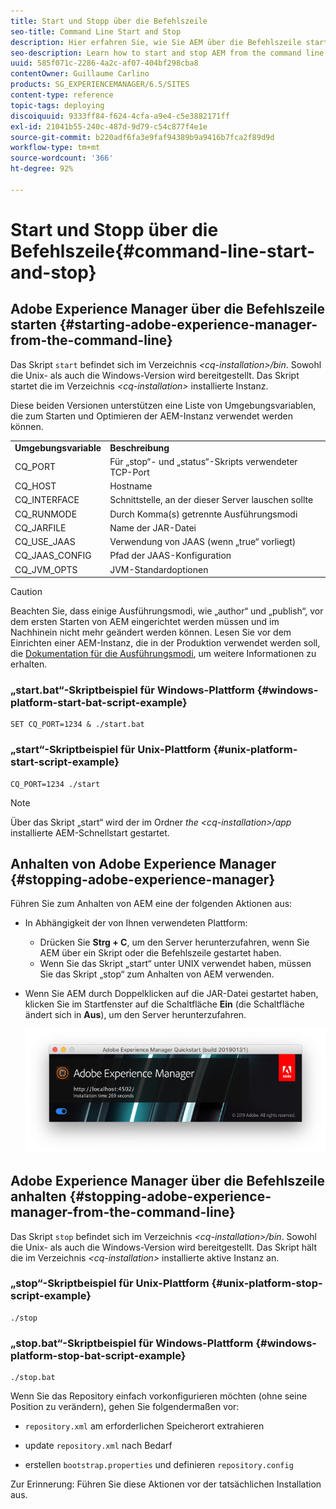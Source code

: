 ```yaml
---
title: Start und Stopp über die Befehlszeile
seo-title: Command Line Start and Stop
description: Hier erfahren Sie, wie Sie AEM über die Befehlszeile starten und anhalten können.
seo-description: Learn how to start and stop AEM from the command line.
uuid: 585f071c-2286-4a2c-af07-404bf298cba8
contentOwner: Guillaume Carlino
products: SG_EXPERIENCEMANAGER/6.5/SITES
content-type: reference
topic-tags: deploying
discoiquuid: 9333ff84-f624-4cfa-a9e4-c5e3882171ff
exl-id: 21041b55-240c-487d-9d79-c54c877f4e1e
source-git-commit: b220adf6fa3e9faf94389b9a9416b7fca2f89d9d
workflow-type: tm+mt
source-wordcount: '366'
ht-degree: 92%

---
```


# Start und Stopp über die Befehlszeile{#command-line-start-and-stop}

## Adobe Experience Manager über die Befehlszeile starten {#starting-adobe-experience-manager-from-the-command-line}

Das Skript `start` befindet sich im Verzeichnis *&lt;cq-installation>/bin*. Sowohl die Unix- als auch die Windows-Version wird bereitgestellt. Das Skript startet die im Verzeichnis *&lt;cq-installation>* installierte Instanz.

Diese beiden Versionen unterstützen eine Liste von Umgebungsvariablen, die zum Starten und Optimieren der AEM-Instanz verwendet werden können.

<table>
 <tbody>
  <tr>
   <td><strong>Umgebungsvariable </strong></td>
   <td><strong>Beschreibung </strong></td>
  </tr>
  <tr>
   <td>CQ_PORT</td>
   <td>Für „stop“- und „status“-Skripts verwendeter TCP-Port<br /> </td>
  </tr>
  <tr>
   <td>CQ_HOST</td>
   <td>Hostname<br /> </td>
  </tr>
  <tr>
   <td>CQ_INTERFACE</td>
   <td>Schnittstelle, an der dieser Server lauschen sollte<br /> </td>
  </tr>
  <tr>
   <td>CQ_RUNMODE</td>
   <td>Durch Komma(s) getrennte Ausführungsmodi<br /> </td>
  </tr>
  <tr>
   <td>CQ_JARFILE</td>
   <td>Name der JAR-Datei<br /> </td>
  </tr>
  <tr>
   <td>CQ_USE_JAAS</td>
   <td>Verwendung von JAAS (wenn „true“ vorliegt)<br /> </td>
  </tr>
  <tr>
   <td>CQ_JAAS_CONFIG</td>
   <td>Pfad der JAAS-Konfiguration<br /> </td>
  </tr>
  <tr>
   <td>CQ_JVM_OPTS</td>
   <td>JVM-Standardoptionen<br /> </td>
  </tr>
 </tbody>
</table>

>[!CAUTION]
>
>Beachten Sie, dass einige Ausführungsmodi, wie „author“ und „publish“, vor dem ersten Starten von AEM eingerichtet werden müssen und im Nachhinein nicht mehr geändert werden können. Lesen Sie vor dem Einrichten einer AEM-Instanz, die in der Produktion verwendet werden soll, die [Dokumentation für die Ausführungsmodi](/help/sites-deploying/configure-runmodes.md), um weitere Informationen zu erhalten.

### „start.bat“-Skriptbeispiel für Windows-Plattform {#windows-platform-start-bat-script-example}

```shell
SET CQ_PORT=1234 & ./start.bat
```

### „start“-Skriptbeispiel für Unix-Plattform {#unix-platform-start-script-example}

```shell
CQ_PORT=1234 ./start
```

>[!NOTE]
>
>Über das Skript „start“ wird der im Ordner *the &lt;cq-installation>/app* installierte AEM-Schnellstart gestartet.

## Anhalten von Adobe Experience Manager {#stopping-adobe-experience-manager}

Führen Sie zum Anhalten von AEM eine der folgenden Aktionen aus:

* In Abhängigkeit der von Ihnen verwendeten Plattform:

   * Drücken Sie **Strg + C**, um den Server herunterzufahren, wenn Sie AEM über ein Skript oder die Befehlszeile gestartet haben.
   * Wenn Sie das Skript „start“ unter UNIX verwendet haben, müssen Sie das Skript „stop“ zum Anhalten von AEM verwenden.

* Wenn Sie AEM durch Doppelklicken auf die JAR-Datei gestartet haben, klicken Sie im Startfenster auf die Schaltfläche **Ein** (die Schaltfläche ändert sich in **Aus**), um den Server herunterzufahren.

   ![chlimage_1-63](assets/chlimage_1-63.png)

## Adobe Experience Manager über die Befehlszeile anhalten {#stopping-adobe-experience-manager-from-the-command-line}

Das Skript `stop` befindet sich im Verzeichnis *&lt;cq-installation>/bin*. Sowohl die Unix- als auch die Windows-Version wird bereitgestellt. Das Skript hält die im Verzeichnis *&lt;cq-installation>* installierte aktive Instanz an.

### „stop“-Skriptbeispiel für Unix-Plattform {#unix-platform-stop-script-example}

```shell
./stop
```

### „stop.bat“-Skriptbeispiel für Windows-Plattform {#windows-platform-stop-bat-script-example}

```shell
./stop.bat
```

Wenn Sie das Repository einfach vorkonfigurieren möchten (ohne seine Position zu verändern), gehen Sie folgendermaßen vor:

* `repository.xml` am erforderlichen Speicherort extrahieren

* update `repository.xml` nach Bedarf

* erstellen `bootstrap.properties` und definieren `repository.config`

Zur Erinnerung: Führen Sie diese Aktionen vor der tatsächlichen Installation aus.
